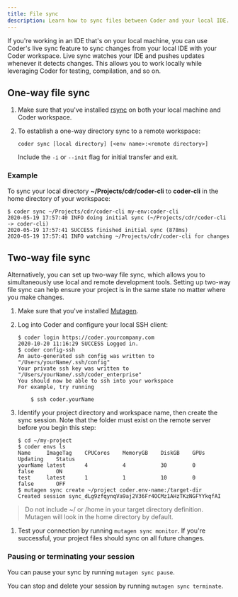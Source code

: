 ```yaml
---
title: File sync
description: Learn how to sync files between Coder and your local IDE.
---
```


If you're working in an IDE that's on your local machine, you can use Coder's
live sync feature to sync changes from your local IDE with your Coder workspace.
Live sync watches your IDE and pushes updates whenever it detects changes. This
allows you to work locally while leveraging Coder for testing, compilation, and
so on.

## One-way file sync

1. Make sure that you've installed [rsync](https://rsync.samba.org/) on both
   your local machine and Coder workspace.

1. To establish a one-way directory sync to a remote workspace:

   ```console
   coder sync [local directory] [<env name>:<remote directory>]
   ```

   Include the `-i` or `--init` flag for initial transfer and exit.

### Example

To sync your local directory **~/Projects/cdr/coder-cli** to **coder-cli** in
the home directory of your workspace:

```console
$ coder sync ~/Projects/cdr/coder-cli my-env:coder-cli
2020-05-19 17:57:40 INFO doing initial sync (~/Projects/cdr/coder-cli -> coder-cli)
2020-05-19 17:57:41 SUCCESS finished initial sync (878ms)
2020-05-19 17:57:41 INFO watching ~/Projects/cdr/coder-cli for changes
```

## Two-way file sync

Alternatively, you can set up two-way file sync, which allows you to
simultaneously use local and remote development tools. Setting up two-way file
sync can help ensure your project is in the same state no matter where you make
changes.

1. Make sure that you've installed
   [Mutagen](https://mutagen.io/documentation/introduction/installation).

1. Log into Coder and configure your local SSH client:

   ```console
   $ coder login https://coder.yourcompany.com
   2020-10-20 11:16:29 SUCCESS Logged in.
   $ coder config-ssh
   An auto-generated ssh config was written to "/Users/yourName/.ssh/config"
   Your private ssh key was written to "/Users/yourName/.ssh/coder_enterprise"
   You should now be able to ssh into your workspace
   For example, try running

       $ ssh coder.yourName
   ```

1. Identify your project directory and workspace name, then create the sync
   session. Note that the folder must exist on the remote server before you
   begin this step:

   ```console
   $ cd ~/my-project
   $ coder envs ls
   Name     ImageTag    CPUCores    MemoryGB    DiskGB    GPUs    Updating    Status
   yourName latest      4           4           30        0       false       ON
   test     latest      1           1           10        0       false       OFF
   $ mutagen sync create ~/project coder.env-name:/target-dir
   Created session sync_dLg9zfqynqVa9aj2V36Fr4OCMz1AHzTKzNGFYYkqfAI
   ```

> Do not include ~/ or /home in your target directory definition. Mutagen will
> look in the home directory by default.

1. Test your connection by running `mutagen sync monitor`. If you're successful,
   your project files should sync on all future changes.

### Pausing or terminating your session

You can pause your sync by running `mutagen sync pause`.

You can stop and delete your session by running `mutagen sync terminate`.
